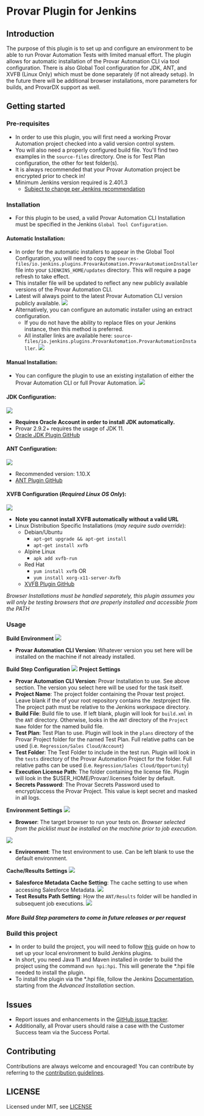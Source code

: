 # Provar Plugin for Jenkins
## Introduction
The purpose of this plugin is to set up and configure an environment to be able to 
run Provar Automation Tests with limited manual effort.
The plugin allows for automatic installation of the Provar Automation CLI via tool configuration. 
There is also Global Tool configuration for JDK, ANT, and XVFB (Linux Only) which must be done separately (if not already setup).
In the future there will be additional browser installations, more parameters for builds, and ProvarDX support as well.
## Getting started
### Pre-requisites
- In order to use this plugin, you will first need a working Provar Automation project checked into a valid version control system.
- You will also need a properly configured build file. You'll find two examples in the `source-files` directory. One is for Test Plan configuration, the other for test folder(s).
- It is always recommended that your Provar Automation project be encrypted prior to check in!
- Minimum Jenkins version required is 2.401.3
  - [Subject to change per Jenkins recommendation](https://www.jenkins.io/doc/developer/plugin-development/choosing-jenkins-baseline/#changing-the-minimum-required-version)
### Installation
- For this plugin to be used, a valid Provar Automation CLI Installation must be specified in the Jenkins `Global Tool Configuration`.

#### Automatic Installation:
- In order for the automatic installers to appear in the Global Tool Configuration, you will need to copy the `sources-files/io.jenkins.plugins.ProvarAutomation.ProvarAutomationInstaller` file into your `$JENKINS_HOME/updates` directory. This will require a page refresh to take effect.
- This installer file will be updated to reflect any new publicly available versions of the Provar Automation CLI.
- Latest will always point to the latest Provar Automation CLI version publicly available.
![](docs/images/automatic.png)
- Alternatively, you can configure an automatic installer using an extract configuration.
  - If you do not have the ability to replace files on your Jenkins instance, then this method is preferred.
  - All installer links are available here: `source-files/io.jenkins.plugins.ProvarAutomation.ProvarAutomationInstaller`.
  ![](docs/images/automatic_with_url.png)
#### Manual Installation:
- You can configure the plugin to use an existing installation of either the Provar Automation CLI or full Provar Automation.
![](docs/images/manual.png)

#### JDK Configuration:
![](docs/images/jdk_config.png)
- **Requires Oracle Account in order to install JDK automatically.**
- Provar 2.9.2+ requires the usage of JDK 11.
- [Oracle JDK Plugin GitHub](https://github.com/jenkinsci/jdk-tool-plugin/)

#### ANT Configuration:
![](docs/images/ant_config.png)
- Recommended version: 1.10.X
- [ANT Plugin GitHub](https://github.com/jenkinsci/ant-plugin)

#### XVFB Configuration (_Required Linux OS Only_):
![](docs/images/xvfb-build.png)
- **Note you cannot install XVFB automatically without a valid URL**
- Linux Distribution Specific Installations (_may require sudo override_):
  - Debian/Ubuntu
    - `apt-get upgrade && apt-get install`
    - `apt-get install xvfb`
  - Alpine Linux
    - `apk add xvfb-run`
  - Red Hat
    - `yum install xvfb` 
OR 
    - `yum install xorg-x11-server-Xvfb` 
  - [XVFB Plugin GitHub](https://github.com/jenkinsci/xvfb-plugin)

_Browser Installations must be handled separately, this plugin assumes you will only be testing browsers that are properly installed and accessible from the PATH_
### Usage
**Build Environment**
![](docs/images/build_environment.png)
- **Provar Automation CLI Version**: Whatever version you set here will be installed on the machine if not already installed.

**Build Step Configuration**
![](docs/images/build_step.png)
**Project Settings**
- **Provar Automation CLI Version**: Provar Installation to use. See above section. The version you select here will be used for the task itself.
- **Project Name**: The project folder containing the Provar test project. Leave blank if the of your root repository contains the .testproject file. The project path must be relative to the Jenkins workspace directory.
- **Build File**: Build file to use. If left blank, plugin will look for `build.xml` in the `ANT` directory. Otherwise, looks in the `ANT`
directory of the `Project Name` folder for the named build file.
- **Test Plan**: Test Plan to use. Plugin will look in the `plans` directory of the Provar Project folder for the named Test Plan. Full relative paths can be used (i.e. `Regression/Sales Cloud/Account`)
- **Test Folder**: The Test Folder to include in the test run. Plugin will look in the `tests` directory of the Provar Automation Project for the folder. Full relative paths can be used (i.e. `Regression/Sales Cloud/Opportunity`)
- **Execution License Path**: The folder containing the license file. Plugin will look in the $USER_HOME/Provar/.licenses folder by default.
- **Secrets Password**: The Provar Secrets Password used to encrypt/access the Provar Project. This value is kept secret and masked in all logs.

**Environment Settings**
![](docs/images/build_step_advanced.png)

- **Browser**: The target browser to run your tests on. _Browser selected from the picklist must be installed on the machine prior to job execution._

![](docs/images/browser_picklist.png)
- **Environment**: The test environment to use. Can be left blank to use the default environment.

**Cache/Results Settings**
![](docs/images/cache_results.png)
- **Salesforce Metadata Cache Setting**: The cache setting to use when accessing Salesforce Metadata.
![](docs/images/metadata_cache_setting.png)
- **Test Results Path Setting**: How the `ANT/Results` folder will be handled in subsequent job executions.
![](docs/images/results_folder_handling.png)
#### _More Build Step parameters to come in future releases or per request_
### Build this project
- In order to build the project, you will need to follow [this](https://www.jenkins.io/doc/developer/tutorial/prepare/) guide on how to set up your local environment to build Jenkins plugins.
- In short, you need Java 11 and Maven installed in order to build the project using the command `mvn hpi:hpi`. This will generate the *.hpi file needed to install the plugin.
- To install the plugin via the *.hpi file, follow the Jenkins [Documentation](https://www.jenkins.io/doc/book/managing/plugins/), starting from the *Advanced Installation* section.
## Issues
- Report issues and enhancements in the [GitHub issue tracker](https://https://github.com/mrdailey99/provar-automation-jenkins/issues).
- Additionally, all Provar users should raise a case with the Customer Success team via the Success Portal.
## Contributing
Contributions are always welcome and encouraged! You can contribute by referring to the [contribution guidelines](https://github.com/jenkinsci/.github/blob/master/CONTRIBUTING.md).
## LICENSE
Licensed under MIT, see [LICENSE](LICENSE.md)
